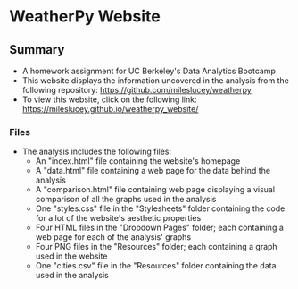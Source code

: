 # WeatherPy Website
## Summary
* A homework assignment for UC Berkeley's Data Analytics Bootcamp
* This website displays the information uncovered in the analysis from the following repository: https://github.com/mileslucey/weatherpy
* To view this website, click on the following link: https://mileslucey.github.io/weatherpy_website/
### Files
* The analysis includes the following files:
    * An "index.html" file containing the website's homepage
    * A "data.html" file containing a web page for the data behind the analysis
    * A "comparison.html" file containing web page displaying a visual comparison of all the graphs used in the analysis
    * One "styles.css" file in the "Stylesheets" folder containing the code for a lot of the website's aesthetic properties
    * Four HTML files in the "Dropdown Pages" folder; each containing a web page for each of the analysis' graphs
    * Four PNG files in the "Resources" folder; each containing a graph used in the website
    * One "cities.csv" file in the "Resources" folder containing the data used in the analysis
    
